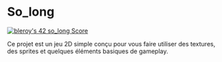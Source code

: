 # So_long 

[![bleroy's 42 so_long Score](https://badge42.vercel.app/api/v2/cl20ljboz005009l98d0knx65/project/2452551)](https://github.com/JaeSeoKim/badge42)

Ce projet est un jeu 2D simple conçu pour vous faire utiliser des textures, des sprites et
quelques éléments basiques de gameplay.
